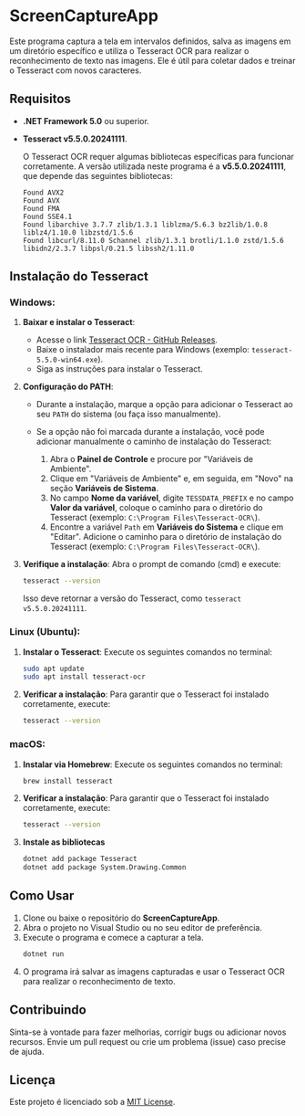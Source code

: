 
# ScreenCaptureApp

Este programa captura a tela em intervalos definidos, salva as imagens em um diretório específico e utiliza o Tesseract OCR para realizar o reconhecimento de texto nas imagens. Ele é útil para coletar dados e treinar o Tesseract com novos caracteres.

## Requisitos

- **.NET Framework 5.0** ou superior.
- **Tesseract v5.5.0.20241111**.
  
  O Tesseract OCR requer algumas bibliotecas específicas para funcionar corretamente. A versão utilizada neste programa é a **v5.5.0.20241111**, que depende das seguintes bibliotecas:
  
  ```
  Found AVX2
  Found AVX
  Found FMA
  Found SSE4.1
  Found libarchive 3.7.7 zlib/1.3.1 liblzma/5.6.3 bz2lib/1.0.8 liblz4/1.10.0 libzstd/1.5.6
  Found libcurl/8.11.0 Schannel zlib/1.3.1 brotli/1.1.0 zstd/1.5.6 libidn2/2.3.7 libpsl/0.21.5 libssh2/1.11.0
  ```

## Instalação do Tesseract

### Windows:

1. **Baixar e instalar o Tesseract**:
   - Acesse o link [Tesseract OCR - GitHub Releases](https://github.com/tesseract-ocr/tesseract/releases/tag/5.5.0).
   - Baixe o instalador mais recente para Windows (exemplo: `tesseract-5.5.0-win64.exe`).
   - Siga as instruções para instalar o Tesseract.

2. **Configuração do PATH**:
   - Durante a instalação, marque a opção para adicionar o Tesseract ao seu `PATH` do sistema (ou faça isso manualmente).
   - Se a opção não foi marcada durante a instalação, você pode adicionar manualmente o caminho de instalação do Tesseract:
   
     1. Abra o **Painel de Controle** e procure por "Variáveis de Ambiente".
     2. Clique em "Variáveis de Ambiente" e, em seguida, em "Novo" na seção **Variáveis de Sistema**.
     3. No campo **Nome da variável**, digite `TESSDATA_PREFIX` e no campo **Valor da variável**, coloque o caminho para o diretório do Tesseract (exemplo: `C:\Program Files\Tesseract-OCR\`).
     4. Encontre a variável `Path` em **Variáveis do Sistema** e clique em "Editar". Adicione o caminho para o diretório de instalação do Tesseract (exemplo: `C:\Program Files\Tesseract-OCR\`).

3. **Verifique a instalação**:
   Abra o prompt de comando (cmd) e execute:

   ```bash
   tesseract --version
   ```

   Isso deve retornar a versão do Tesseract, como `tesseract v5.5.0.20241111`.

### Linux (Ubuntu):

1. **Instalar o Tesseract**:
   Execute os seguintes comandos no terminal:

   ```bash
   sudo apt update
   sudo apt install tesseract-ocr
   ```

2. **Verificar a instalação**:
   Para garantir que o Tesseract foi instalado corretamente, execute:

   ```bash
   tesseract --version
   ```

### macOS:

1. **Instalar via Homebrew**:
   Execute os seguintes comandos no terminal:

   ```bash
   brew install tesseract
   ```

2. **Verificar a instalação**:
   Para garantir que o Tesseract foi instalado corretamente, execute:

   ```bash
   tesseract --version
   ```

3. **Instale as bibliotecas**
   ```bash
   dotnet add package Tesseract
   dotnet add package System.Drawing.Common
   ```
## Como Usar

1. Clone ou baixe o repositório do **ScreenCaptureApp**.
2. Abra o projeto no Visual Studio ou no seu editor de preferência.
3. Execute o programa e comece a capturar a tela.
   ```bash
   dotnet run
   ```
4. O programa irá salvar as imagens capturadas e usar o Tesseract OCR para realizar o reconhecimento de texto.

## Contribuindo

Sinta-se à vontade para fazer melhorias, corrigir bugs ou adicionar novos recursos. Envie um pull request ou crie um problema (issue) caso precise de ajuda.

## Licença

Este projeto é licenciado sob a [MIT License](LICENSE).
